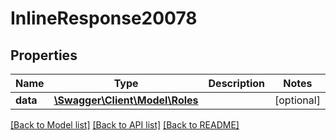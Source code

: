 # InlineResponse20078

## Properties
Name | Type | Description | Notes
------------ | ------------- | ------------- | -------------
**data** | [**\Swagger\Client\Model\Roles**](Roles.md) |  | [optional] 

[[Back to Model list]](../../README.md#documentation-for-models) [[Back to API list]](../../README.md#documentation-for-api-endpoints) [[Back to README]](../../README.md)

